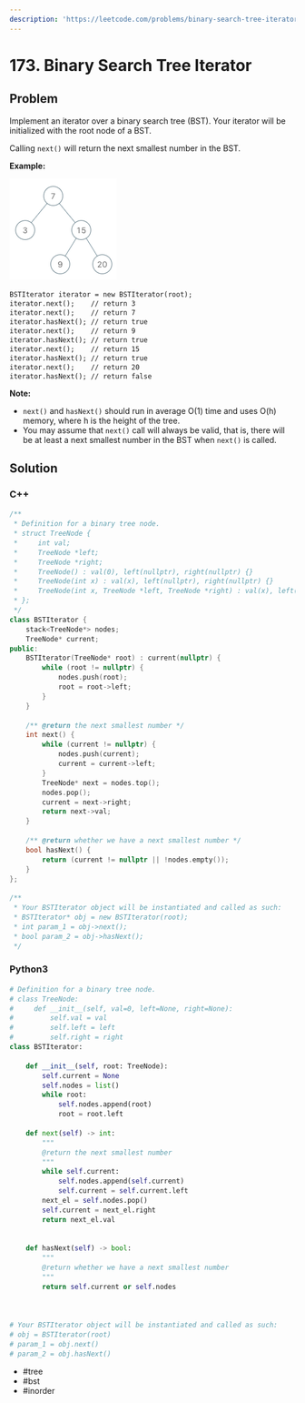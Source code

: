 ```yaml
---
description: 'https://leetcode.com/problems/binary-search-tree-iterator/'
---
```


# 173. Binary Search Tree Iterator

## Problem

Implement an iterator over a binary search tree \(BST\). Your iterator will be initialized with the root node of a BST.

Calling `next()` will return the next smallest number in the BST.

**Example:**

![](../.gitbook/assets/bst-tree.png)

```text
BSTIterator iterator = new BSTIterator(root);
iterator.next();    // return 3
iterator.next();    // return 7
iterator.hasNext(); // return true
iterator.next();    // return 9
iterator.hasNext(); // return true
iterator.next();    // return 15
iterator.hasNext(); // return true
iterator.next();    // return 20
iterator.hasNext(); // return false
```

**Note:**

* `next()` and `hasNext()` should run in average O\(1\) time and uses O\(h\) memory, where h is the height of the tree.
* You may assume that `next()` call will always be valid, that is, there will be at least a next smallest number in the BST when `next()` is called.

## Solution

### C++

```cpp
/**
 * Definition for a binary tree node.
 * struct TreeNode {
 *     int val;
 *     TreeNode *left;
 *     TreeNode *right;
 *     TreeNode() : val(0), left(nullptr), right(nullptr) {}
 *     TreeNode(int x) : val(x), left(nullptr), right(nullptr) {}
 *     TreeNode(int x, TreeNode *left, TreeNode *right) : val(x), left(left), right(right) {}
 * };
 */
class BSTIterator {
    stack<TreeNode*> nodes;
    TreeNode* current;
public:
    BSTIterator(TreeNode* root) : current(nullptr) {
        while (root != nullptr) {
            nodes.push(root);
            root = root->left;
        }
    }
    
    /** @return the next smallest number */
    int next() {
        while (current != nullptr) {
            nodes.push(current);
            current = current->left;
        }
        TreeNode* next = nodes.top();
        nodes.pop();
        current = next->right;
        return next->val;
    }
    
    /** @return whether we have a next smallest number */
    bool hasNext() {
        return (current != nullptr || !nodes.empty());
    }
};

/**
 * Your BSTIterator object will be instantiated and called as such:
 * BSTIterator* obj = new BSTIterator(root);
 * int param_1 = obj->next();
 * bool param_2 = obj->hasNext();
 */
```

### Python3

```python
# Definition for a binary tree node.
# class TreeNode:
#     def __init__(self, val=0, left=None, right=None):
#         self.val = val
#         self.left = left
#         self.right = right
class BSTIterator:

    def __init__(self, root: TreeNode):
        self.current = None
        self.nodes = list()
        while root:
            self.nodes.append(root)
            root = root.left
            
    def next(self) -> int:
        """
        @return the next smallest number
        """
        while self.current:
            self.nodes.append(self.current)
            self.current = self.current.left
        next_el = self.nodes.pop()
        self.current = next_el.right
        return next_el.val
        

    def hasNext(self) -> bool:
        """
        @return whether we have a next smallest number
        """
        return self.current or self.nodes
        


# Your BSTIterator object will be instantiated and called as such:
# obj = BSTIterator(root)
# param_1 = obj.next()
# param_2 = obj.hasNext()
```

* \#tree
* \#bst
* \#inorder


